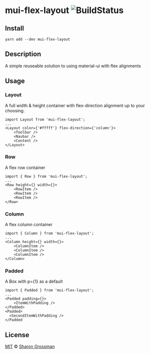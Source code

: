 # mui-flex-layout ![BuildStatus](https://travis-ci.org/SharonGrossman/redux-sockets.svg?branch=master)

## Install
```
yarn add --dev mui-flex-layout
```

## Description
A simple reuseable solution to using material-ui <Box> with flex alignments

## Usage

### Layout
A full width & height container with flex-direction alignment up to your choosing.

```
import Layout from 'mui-flex-layout';
...
<Layout color={'#fffff'} flex-direction={'column'}>
    <Toolbar />
    <Navbar />
    <Content />
</Layout>
```

### Row
A flex row container

```
import { Row } from 'mui-flex-layout';
...
<Row height={} width={}>
    <RowItem />
    <RowItem />
    <RowItem />
</Row>
```

### Column
A flex column container

```
import { Column } from 'mui-flex-layout';
...
<Column height={} width={}>
    <ColumnItem />
    <ColumnItem />
    <ColumnItem />
</Column>
```

### Padded
A Box with p={1} as a default
```
import { Padded } from 'mui-flex-layout';
...
<Padded padding={}>
    <ItemWithPadding />
</Padded>
<Padded>
  <SecondItemWithPadding />
</Padded
```

## License

[MIT](LICENSE) © [Sharon Grossman](https://github.com/sharongrossman)
